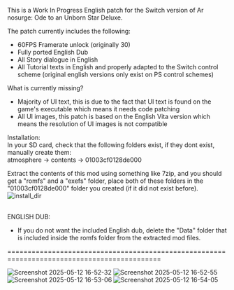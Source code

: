 
This is a Work In Progress English patch for the Switch version of Ar nosurge: Ode to an Unborn Star Deluxe.  
  
The patch currently includes the following:  
  
- 60FPS Framerate unlock (originally 30)
- Fully ported English Dub
- All Story dialogue in English
- All Tutorial texts in English and properly adapted to the Switch control scheme (original english versions only exist on PS control schemes)
  
  
What is currently missing?  
  
- Majority of UI text, this is due to the fact that UI text is found on the game's executable which means it needs code patching
- All UI images, this patch is based on the English Vita version which means the resolution of UI images is not compatible
  
  
Installation:  
In your SD card, check that the following folders exist, if they dont exist, manually create them:  
atmosphere -> contents -> 01003cf0128de000  
  
Extract the contents of this mod using something like 7zip, and you should get a "romfs" and a "exefs" folder, place both of these folders in the "01003cf0128de000" folder you created (if it did not exist before).  
![install_dir](https://i.imgur.com/daOnqiP.png)  
﻿  
  
ENGLISH DUB:  
- If you do not want the included English dub, delete the "Data" folder that is included inside the romfs folder from the extracted mod files.







  
============================================================================================  
  
![Screenshot 2025-05-12 16-52-32](https://github.com/user-attachments/assets/75880873-6be0-41a1-9afd-78bd2e57e43c)
![Screenshot 2025-05-12 16-52-55](https://github.com/user-attachments/assets/7f444aa4-bc8b-4db9-ba10-bb20340b2494)
![Screenshot 2025-05-12 16-53-06](https://github.com/user-attachments/assets/d9e980b5-0d58-4451-b0bc-aa4096344817)
![Screenshot 2025-05-12 16-54-05](https://github.com/user-attachments/assets/8d056df3-e614-4919-ad88-762590bac3bb)
